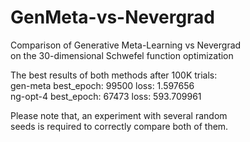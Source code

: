 # GenMeta-vs-Nevergrad
Comparison of Generative Meta-Learning vs Nevergrad  
on the 30-dimensional Schwefel function optimization

The best results of both methods after 100K trials:  
gen-meta best_epoch: 99500 loss: 1.597656  
ng-opt-4 best_epoch: 67473 loss: 593.709961

Please note that, an experiment with several random  
seeds is required to correctly compare both of them.
